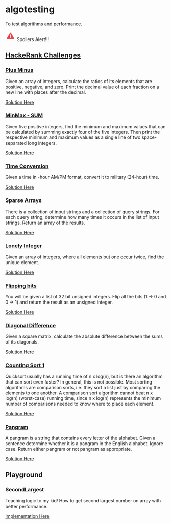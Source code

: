 # algotesting  
To test algorithms and performance.

<img src="./img/warning.png" alt="drawing" width="32"/> Spoilers Alert!!!

## [HackeRank Challenges](https://www.hackerrank.com/)

### [Plus Minus](https://www.hackerrank.com/challenges/one-month-preparation-kit-plus-minus/problem?h_l=interview&isFullScreen=false&playlist_slugs%5B%5D=preparation-kits&playlist_slugs%5B%5D=one-month-preparation-kit&playlist_slugs%5B%5D=one-month-week-one)
Given an array of integers, calculate the ratios of its elements that are positive, negative, and zero. Print the decimal value of each fraction on a new line with  places after the decimal.

[Solution Here](./src/main/java/br/com/lefranchi/algo/plusminus/PlusMinusSolution.java)

### [MinMax - SUM](https://www.hackerrank.com/challenges/one-month-preparation-kit-mini-max-sum/problem?isFullScreen=true&h_l=interview&playlist_slugs%5B%5D=preparation-kits&playlist_slugs%5B%5D=one-month-preparation-kit&playlist_slugs%5B%5D=one-month-week-one)
Given five positive integers, find the minimum and maximum values that can be calculated by summing exactly four of the five integers. Then print the respective minimum and maximum values as a single line of two space-separated long integers.

[Solution Here](./src/main/java/br/com/lefranchi/algo/minmaxsum/MinMaxSumMain.java)

### [Time Conversion](https://www.hackerrank.com/challenges/one-month-preparation-kit-time-conversion/problem?h_l=interview&h_r=next-challenge&h_v=zen&isFullScreen=false&playlist_slugs%5B%5D=preparation-kits&playlist_slugs%5B%5D=one-month-preparation-kit&playlist_slugs%5B%5D=one-month-week-one)
Given a time in -hour AM/PM format, convert it to military (24-hour) time.

[Solution Here](./src/main/java/br/com/lefranchi/algo/timeconversion/TimeConversionMain.java)

### [Sparse Arrays](https://www.hackerrank.com/challenges/one-month-preparation-kit-sparse-arrays/problem?h_l=interview&h_r=next-challenge&h_v=zen&isFullScreen=false&playlist_slugs%5B%5D=preparation-kits&playlist_slugs%5B%5D=one-month-preparation-kit&playlist_slugs%5B%5D=one-month-week-one&h_r=next-challenge&h_v=zen)
There is a collection of input strings and a collection of query strings. For each query string, determine how many times it occurs in the list of input strings. Return an array of the results.

[Solution Here](./src/main/java/br/com/lefranchi/algo/sparsearrays/SparseArraysMain.java)

### [Lonely Integer](https://www.hackerrank.com/challenges/one-month-preparation-kit-lonely-integer/problem?h_l=interview&h_r=next-challenge&h_v=zen&isFullScreen=false&playlist_slugs%5B%5D=preparation-kits&playlist_slugs%5B%5D=one-month-preparation-kit&playlist_slugs%5B%5D=one-month-week-one&h_r=next-challenge&h_v=zen&h_r=next-challenge&h_v=zen)
Given an array of integers, where all elements but one occur twice, find the unique element.

[Solution Here](./src/main/java/br/com/lefranchi/algo/lonelyinteger/LonelyIntegerMain.java)

### [Flipping bits](https://www.hackerrank.com/challenges/one-month-preparation-kit-flipping-bits/problem?h_l=interview&h_r=next-challenge&h_v=zen&isFullScreen=false&playlist_slugs%5B%5D=preparation-kits&playlist_slugs%5B%5D=one-month-preparation-kit&playlist_slugs%5B%5D=one-month-week-one&h_r=next-challenge&h_v=zen&h_r=next-challenge&h_v=zen&h_r=next-challenge&h_v=zen)
You will be given a list of 32 bit unsigned integers. Flip all the bits (1 -> 0 and 0 -> 1) and return the result as an unsigned integer.

[Solution Here](./src/main/java/br/com/lefranchi/algo/flippingbits/FlippingBitsMain.java)

### [Diagonal Difference](https://www.hackerrank.com/challenges/one-month-preparation-kit-diagonal-difference/problem?h_l=interview&h_r=next-challenge&h_v=zen&isFullScreen=false&playlist_slugs%5B%5D=preparation-kits&playlist_slugs%5B%5D=one-month-preparation-kit&playlist_slugs%5B%5D=one-month-week-one&h_r=next-challenge&h_v=zen&h_r=next-challenge&h_v=zen&h_r=next-challenge&h_v=zen&h_r=next-challenge&h_v=zen)
Given a square matrix, calculate the absolute difference between the sums of its diagonals.

[Solution Here](./src/main/java/br/com/lefranchi/algo/diagonaldifference/DiagonalDifferenceMain.java)

### [Counting Sort 1](https://www.hackerrank.com/challenges/one-month-preparation-kit-countingsort1/problem?h_l=interview&isFullScreen=false&playlist_slugs%5B%5D=preparation-kits&playlist_slugs%5B%5D=one-month-preparation-kit&playlist_slugs%5B%5D=one-month-week-one)
Quicksort usually has a running time of n x log(n), but is there an algorithm that can sort even faster? In general, this is not possible. Most sorting algorithms are comparison sorts, i.e. they sort a list just by comparing the elements to one another. A comparison sort algorithm cannot beat n x log(n) (worst-case) running time, since n x log(n) represents the minimum number of comparisons needed to know where to place each element.

[Solution Here](./src/main/java/br/com/lefranchi/algo/countingsort1/CountingSort1Main.java)

### [Pangram](https://www.hackerrank.com/challenges/one-month-preparation-kit-pangrams/problem?h_l=interview&isFullScreen=false&playlist_slugs%5B%5D=preparation-kits&playlist_slugs%5B%5D=one-month-preparation-kit&playlist_slugs%5B%5D=one-month-week-one)
A pangram is a string that contains every letter of the alphabet. Given a sentence determine whether it is a pangram in the English alphabet. Ignore case. Return either pangram or not pangram as appropriate.

[Solution Here](./src/main/java/br/com/lefranchi/algo/pangrams/PangramsMain.java)

## Playground

### SecondLargest
Teaching logic to my kid! How to get second largest number on array with better performance.

[Implementation Here](./src/main/java/br/com/lefranchi/algo/secondlargest/SecondLargest.java)